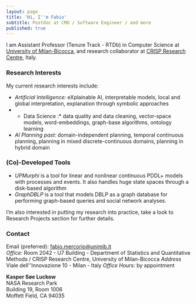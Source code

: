 ```yaml
---
layout: page
title: 'Hi, I''m Fabio'
subtitle: Postdoc at CMU / Software Engineer / and more
published: true
---
```


I am Assistant Professor (Tenure Track - RTDb) in Computer Science at [University of Milan-Bicocca](https://www.unimib.it/), and research collaborator at [CRISP Research Centre](https://www.crisp-org.it/), Italy.

### Research Interests
My current research interests include:

- *Artificial Intelligence:* eXplainable AI, interpretable models, local and global interpretation, explanation through symbolic approaches
- * Data Science :* data quality and data cleaning, vector-space models, word-embeddings, graph-base algorithms, ontology learning 
- *AI Planning past:* domain-independent planning, temporal continuous planning, planning in mixed discrete-continuous domains, planning in hybrid domain

### (Co)-Developed Tools
- *UPMurphi* is a tool for  linear and nonlinear continuous PDDL+ models with processes and events. It also handles huge state spaces through a disk-based algorithm
- *GraphDBLP* is a tool that models DBLP as a graph database for performing graph-based queries and social network analyses.

I’m also interested in putting my research into practice, take a look to Research Projects section for further details.


### Contact
Email (preferred): [fabio.mercorio@unimib.it](mailto:fabio.mercorio@unimib.it)  
*Office:* Room 2042 - U7 Building - Department of Statistics and Quantitative Methods / CRISP Research Centre, University of Milan-Bicocca
*Address* Viale dell''Innovazione 10 - Milan - Italy
*Office Hours:* by appointment

**Kasper Søe Luckow**  
NASA Research Park  
Building 19, Room 1006  
Moffett Field, CA 94035

